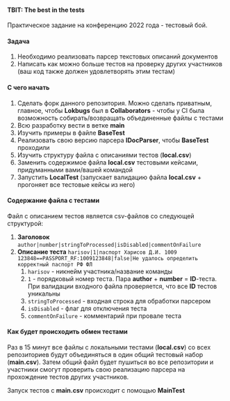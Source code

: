 #### TBIT: The best in the tests

Практическое задание на конференцию 2022 года - тестовый бой.

#### Задача

1. Необходимо реализовать парсер текстовых описаний документов
2. Написать как можно больше тестов на проверку других участников (ваш код также должен удовлетворять этим тестам)

#### С чего начать

1. Сделать форк данного репозитория. Можно сделать приватным, главное, чтобы **Lokbugs** был в **Collaborators** - чтобы у CI была возможность собирать/возвращать объединенные файлы с тестами
2. Всю разработку вести в ветке **main**
2. Изучить примеры в файле **BaseTest**
3. Реализовать свою версию парсера **IDocParser**, чтобы **BaseTest** проходили
4. Изучить структуру файла с описаниями тестов (**local.csv**)
5. Заменить содержимое файла **local.csv** тестовыми кейсами, придуманными вами/вашей командой
6. Запустить **LocalTest** (запускает валидацию файла **local.csv** + прогоняет все тестовые кейсы из него)

#### Содержание файла с тестами

Файл с описанием тестов является csv-файлов со следующей структурой:
1. **Заголовок** ```author|number|stringToProcessed|isDisabled|commentOnFailure```
2. **Описание теста** ```harisov|1|паспорт Харисов Д.И. 1009 123848==PASSPORT_RF:1009123848|false|Не удалось определить корректный паспорт РФ ФЛ```
   1. ```harisov``` - никнейм участника/название команды
   2. ```1``` - порядковый номер теста. Пара **author** + **number** = **ID**-теста. При валидации входного файла проверяется, что все **ID** тестов уникальны
   3. ```stringToProcessed``` - входная строка для обработки парсером
   4. ```isDisabled``` - флаг для отключения теста
   5. ```commentOnFailure``` - комментарий при провале теста

#### Как будет происходить обмен тестами

Раз в 15 минут все файлы с локальными тестами (**local.csv**) со всех репозиториев будут объединяться в один общий
тестовый
набор (**main.csv**). Затем общий файл будет пушиться во все репозитории и участники смогут проверить свою реализацию
парсера на прохождение тестов других участников.

Запуск тестов с **main.csv** происходит с помощью **MainTest**
